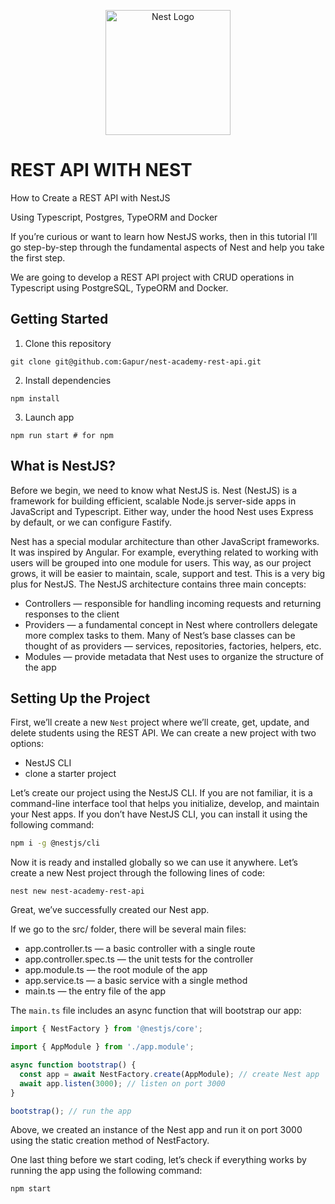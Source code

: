 <p align="center">
  <a href="http://nestjs.com/" target="blank"><img src="https://nestjs.com/img/logo-small.svg" width="200" alt="Nest Logo" /></a>
</p>

# REST API WITH NEST

How to Create a REST API with NestJS

Using Typescript, Postgres, TypeORM and Docker

If you’re curious or want to learn how NestJS works, then in this tutorial I’ll go step-by-step through the fundamental aspects of Nest and help you take the first step.

We are going to develop a REST API project with CRUD operations in Typescript using PostgreSQL, TypeORM and Docker.

## Getting Started

1. Clone this repository
```
git clone git@github.com:Gapur/nest-academy-rest-api.git
```
2. Install dependencies
```
npm install
```
3. Launch app
```
npm run start # for npm
```

## What is NestJS?
Before we begin, we need to know what NestJS is. Nest (NestJS) is a framework for building efficient, scalable Node.js server-side apps in JavaScript and Typescript. Either way, under the hood Nest uses Express by default, or we can configure Fastify.

Nest has a special modular architecture than other JavaScript frameworks. It was inspired by Angular. For example, everything related to working with users will be grouped into one module for users. This way, as our project grows, it will be easier to maintain, scale, support and test. This is a very big plus for NestJS.
The NestJS architecture contains three main concepts:
- Controllers — responsible for handling incoming requests and returning responses to the client
- Providers — a fundamental concept in Nest where controllers delegate more complex tasks to them. Many of Nest’s base classes can be thought of as providers — services, repositories, factories, helpers, etc.
- Modules — provide metadata that Nest uses to organize the structure of the app

## Setting Up the Project

First, we’ll create a new `Nest` project where we’ll create, get, update, and delete students using the REST API. We can create a new project with two options:
 - NestJS CLI
 - clone a starter project

Let’s create our project using the NestJS CLI. If you are not familiar, it is a command-line interface tool that helps you initialize, develop, and maintain your Nest apps. If you don’t have NestJS CLI, you can install it using the following command:

```sh
npm i -g @nestjs/cli
```

Now it is ready and installed globally so we can use it anywhere. Let’s create a new Nest project through the following lines of code:

```
nest new nest-academy-rest-api
```

Great, we’ve successfully created our Nest app.

If we go to the src/ folder, there will be several main files:
 - app.controller.ts — a basic controller with a single route
 - app.controller.spec.ts — the unit tests for the controller
 - app.module.ts — the root module of the app
 - app.service.ts — a basic service with a single method
 - main.ts — the entry file of the app

The `main.ts` file includes an async function that will bootstrap our app:

```ts
import { NestFactory } from '@nestjs/core';

import { AppModule } from './app.module';

async function bootstrap() {
  const app = await NestFactory.create(AppModule); // create Nest app
  await app.listen(3000); // listen on port 3000
}

bootstrap(); // run the app
```

Above, we created an instance of the Nest app and run it on port 3000 using the static creation method of NestFactory.

One last thing before we start coding, let’s check if everything works by running the app using the following command:
```
npm start
```
